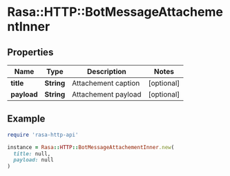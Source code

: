 # Rasa::HTTP::BotMessageAttachementInner

## Properties

| Name | Type | Description | Notes |
| ---- | ---- | ----------- | ----- |
| **title** | **String** | Attachement caption | [optional] |
| **payload** | **String** | Attachement payload | [optional] |

## Example

```ruby
require 'rasa-http-api'

instance = Rasa::HTTP::BotMessageAttachementInner.new(
  title: null,
  payload: null
)
```

